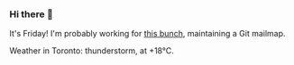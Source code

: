 ### Hi there :wave:

It's Friday! I'm probably working for [this bunch](https://github.com/kohofinancial), maintaining a Git mailmap.

Weather in Toronto: thunderstorm, at +18°C.
